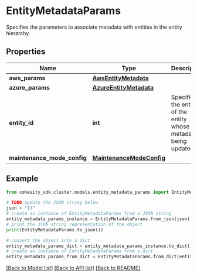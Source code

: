 # EntityMetadataParams

Specifies the parameters to associate metadata with entities in the entity hierarchy.

## Properties

Name | Type | Description | Notes
------------ | ------------- | ------------- | -------------
**aws_params** | [**AwsEntityMetadata**](AwsEntityMetadata.md) |  | [optional] 
**azure_params** | [**AzureEntityMetadata**](AzureEntityMetadata.md) |  | [optional] 
**entity_id** | **int** | Specifies the entity id of the entity whose metadata is being updated. | 
**maintenance_mode_config** | [**MaintenanceModeConfig**](MaintenanceModeConfig.md) |  | [optional] 

## Example

```python
from cohesity_sdk.cluster.models.entity_metadata_params import EntityMetadataParams

# TODO update the JSON string below
json = "{}"
# create an instance of EntityMetadataParams from a JSON string
entity_metadata_params_instance = EntityMetadataParams.from_json(json)
# print the JSON string representation of the object
print(EntityMetadataParams.to_json())

# convert the object into a dict
entity_metadata_params_dict = entity_metadata_params_instance.to_dict()
# create an instance of EntityMetadataParams from a dict
entity_metadata_params_from_dict = EntityMetadataParams.from_dict(entity_metadata_params_dict)
```
[[Back to Model list]](../README.md#documentation-for-models) [[Back to API list]](../README.md#documentation-for-api-endpoints) [[Back to README]](../README.md)


